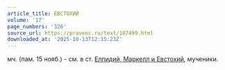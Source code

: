 ```yaml
---
article_title: ЕВСТОХИЙ
volume: '17'
page_numbers: '326'
source_url: https://pravenc.ru/text/187499.html
downloaded_at: '2025-10-13T12:15:23Z'
---
```


мч. (пам. 15 нояб.) - см. в ст. [Елпидий, Маркелл и Евстохий](<https://pravenc.ru/text/Елпидий  Маркелл и Евстохий.html>), мученики.
